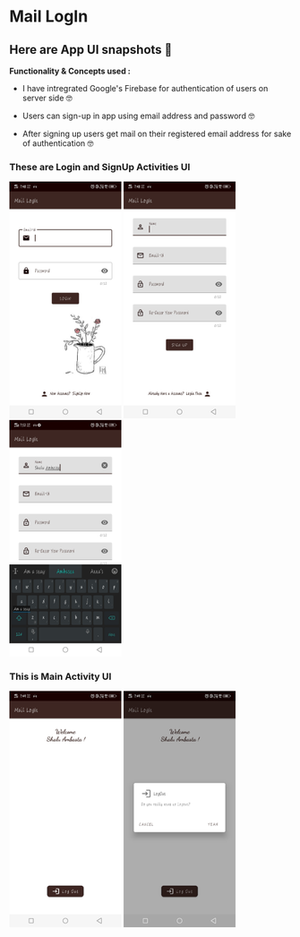 # Mail LogIn

## Here are App UI snapshots 🤎

<b> Functionality & Concepts used : </b>

- I have intregrated Google's Firebase for authentication of users on server side 🤓

- Users can sign-up in app using email address and password 🤓

- After signing up users get mail on their registered email address for sake of authentication 🤓


### These are Login and SignUp Activities UI
<img width="200" alt="sampleimages" src="https://raw.githubusercontent.com/ambasta-shalu/mail-login/master/App-Snapshot/snapshot1.jpeg"> <img width="200" 
alt="sampleimages" src="https://raw.githubusercontent.com/ambasta-shalu/mail-login/master/App-Snapshot/snapshot2.jpeg"> <img width="200" 
alt="sampleimages" src="https://raw.githubusercontent.com/ambasta-shalu/mail-login/master/App-Snapshot/snapshot3.jpeg">


### This is Main Activity UI
<img width="200" alt="sampleimages" src="https://raw.githubusercontent.com/ambasta-shalu/mail-login/master/App-Snapshot/snapshot4.jpeg"> <img width="200" 
alt="sampleimages" src="https://raw.githubusercontent.com/ambasta-shalu/mail-login/master/App-Snapshot/snapshot5.jpeg">
